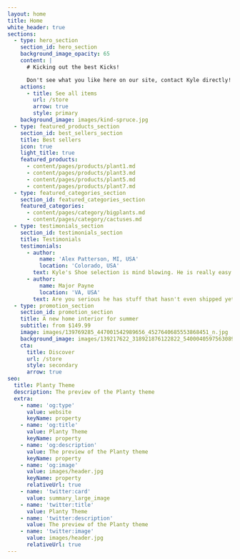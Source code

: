 ```yaml
---
layout: home
title: Home
white_header: true
sections:
  - type: hero_section
    section_id: hero_section
    background_image_opacity: 65
    content: |
      # Kicking out the best Kicks!

      Don't see what you like here on our site, contact Kyle directly!
    actions:
      - title: See all items
        url: /store
        arrow: true
        style: primary
    background_image: images/kind-spruce.jpg
  - type: featured_products_section
    section_id: best_sellers_section
    title: Best sellers
    icon: true
    light_title: true
    featured_products:
      - content/pages/products/plant1.md
      - content/pages/products/plant3.md
      - content/pages/products/plant5.md
      - content/pages/products/plant7.md
  - type: featured_categories_section
    section_id: featured_categories_section
    featured_categories:
      - content/pages/category/bigplants.md
      - content/pages/category/cactuses.md
  - type: testimonials_section
    section_id: testimonials_section
    title: Testimonials
    testimonials:
      - author:
          name: 'Alex Patterson, MI, USA'
          location: 'Colorado, USA'
        text: Kyle's Shoe selection is mind blowing. He is really easy to work with!
      - author:
          name: Major Payne
          location: 'VA, USA'
        text: Are you serious he has stuff that hasn't even shipped yet!
  - type: promotion_section
    section_id: promotion_section
    title: A new home interior for summer
    subtitle: from $149.99
    image: images/139769285_447001542989656_4527640685553868451_n.jpg
    background_image: images/139217622_318921876122822_540004059756308975_n.jpg
    cta:
      title: Discover
      url: /store
      style: secondary
      arrow: true
seo:
  title: Planty Theme
  description: The preview of the Planty theme
  extra:
    - name: 'og:type'
      value: website
      keyName: property
    - name: 'og:title'
      value: Planty Theme
      keyName: property
    - name: 'og:description'
      value: The preview of the Planty theme
      keyName: property
    - name: 'og:image'
      value: images/header.jpg
      keyName: property
      relativeUrl: true
    - name: 'twitter:card'
      value: summary_large_image
    - name: 'twitter:title'
      value: Planty Theme
    - name: 'twitter:description'
      value: The preview of the Planty theme
    - name: 'twitter:image'
      value: images/header.jpg
      relativeUrl: true
---
```

